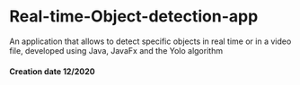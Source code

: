 # Real-time-Object-detection-app
An application that allows to detect specific objects in real time or in a video file, developed using Java, JavaFx and the Yolo algorithm 
#### Creation date 12/2020
